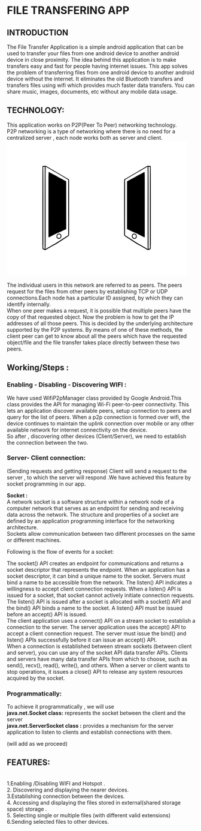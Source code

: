 <h1>FILE TRANSFERING APP</h1>

<h2>INTRODUCTION</h2> 
<p>
The File Transfer Application is a simple android application that can be used to transfer your files from one android device to another android device in close proximity. The idea behind this application is to make transfers easy and fast for people having internet issues.
This app solves the problem of transferring files from one android device to another android device without the internet. It eliminates the old Bluetooth transfers and transfers files using wifi which provides much faster data transfers. You can share music, images, documents, etc without any mobile data usage.
 
</p>

<h2>TECHNOLOGY:</h2>
<p>
This application works  on P2P(Peer To Peer) networking technology.
<br>
P2P networking is a type of networking where there is no need for a centralized server , each node works both as server and client. <br>
<img src="https://github.com/Mr-Developer2204/File-Transfer/blob/master/Images_GifUsed/connected.gif" /><br>
 
The individual users in this network are referred to as peers. The peers request for the files from other peers by establishing TCP or UDP connections.Each node has a particular ID assigned, by which they can identify internally.
<br>
When one peer makes a request, it is possible that multiple peers have the copy of that requested object. Now the problem is how to get the IP addresses of all those peers. This is decided by the underlying architecture supported by the P2P systems. By means of one of these methods, the client peer can get to know about all the peers which have the requested object/file and the file transfer takes place directly between these two peers.
</p>

<h2>Working/Steps :</h2>

<h3>Enabling - Disabling - Discovering WIFI :</h3>
<p>
We have used WifiP2pManager class provided by  Google Android.This class provides the API for managing Wi-Fi peer-to-peer connectivity. This lets an application discover available peers, setup connection to peers and query for the list of peers. When a p2p connection is formed over wifi, the device continues to maintain the uplink connection over mobile or any other available network for internet connectivity on the device.
<br>
So  after , discovering other devices (Client/Server), we need to establish the connection between the two.
 </p>


<h3>Server- Client connection:</h3>
<p>
(Sending requests and getting response)
 Client will send a request to the server , to which  the server will respond .We have achieved this feature by socket programming in our app.

<b>Socket :</b>
</br>
A network socket is a software structure within a network node of a computer network that serves as an endpoint for sending and receiving data across the network. The structure and properties of a socket are defined by an application programming interface for the networking architecture.
</br>
Sockets allow communication between two different processes on the same or different machines. 
</br>

Following is the flow of events for a socket:
 
The socket() API creates an endpoint for communications and returns a socket descriptor that represents the endpoint.
When an application has a socket descriptor, it can bind a unique name to the socket. Servers must bind a name to be accessible from the network.
The listen() API indicates a willingness to accept client connection requests. When a listen() API is issued for a socket, that socket cannot actively initiate connection requests. The listen() API is issued after a socket is allocated with a socket() API and the bind() API binds a name to the socket. A listen() API must be issued before an accept() API is issued.
</br>The client application uses a connect() API on a stream socket to establish a connection to the server.
The server application uses the accept() API to accept a client connection request. The server must issue the bind() and listen() APIs successfully before it can issue an accept() API.</br>
When a connection is established between stream sockets (between client and server), you can use any of the socket API data transfer APIs. Clients and servers have many data transfer APIs from which to choose, such as send(), recv(), read(), write(), and others.
When a server or client wants to stop operations, it issues a close() API to release any system resources acquired by the socket.
  </p>
  
<h3>Programmatically:</h3>
<p>
To achieve it programmatically ,
 we will use
<br>
<b>java.net.Socket class:</b> represents the socket between the client and the server
</br>
<b>java.net.ServerSocket class :</b> provides a mechanism for the server application to listen to clients and establish connections with them. 

(will add as we proceed)
</p>

<h2>FEATURES:</h2>
<p>
</br>
1.Enabling /Disabling WIFI and Hotspot .
</br>
2. Discovering  and displaying the nearer devices.
</br>
3.Establishing connection between the devices.
</br>
4. Accessing and displaying the files stored in external(shared storage space) storage .
</br>
5. Selecting single or multiple files (with different valid extensions) 
</br>
6.Sending selected files to other devices.
</br>
</p>
